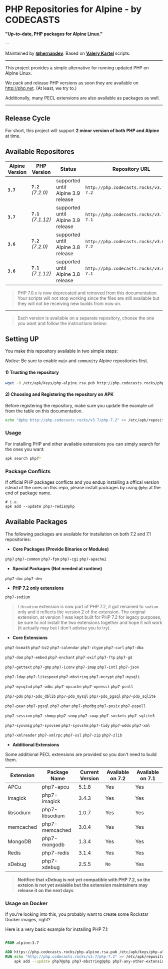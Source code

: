 # PHP Repositories for Alpine - by CODECASTS

**"Up-to-date, PHP packages for Alpine Linux."**

-- 

Maintained by **[@hernandev](https://github.com/hernandev)**. Based on **[Valery Kartel](https://github.com/vakartel)** scripts.

---

This project provides a simple alternative for running updated PHP on Alpine Linux.

We pack and release PHP versions as soon they are available on http://php.net. (At least, we try to.)

Additionally, many PECL extensions are also available as packages as well.

---

## Release Cycle

For short, this project will support **2 minor version of both PHP and Alpine**  at time.

## Available Repositores

| Alpine Version  | PHP Version           | Status                              | Repository URL 
| -               | -                     | -                                   | -
| **`3.7`**       | **`7.2`** _(7.2.0)_   | supported until Alpine 3.9 release  | `http://php.codecasts.rocks/v3.7/php-7.2`
| **`3.7`**       | **`7.1`** _(7.1.12)_  | supported until Alpine 3.9 release  | `http://php.codecasts.rocks/v3.7/php-7.1` 
| **`3.6`**       | **`7.2`** _(7.2.0)_   | supported until Alpine 3.8 release  | `http://php.codecasts.rocks/v3.6/php-7.2`
| **`3.6`**       | **`7.1`** _(7.1.12)_  | supported until Alpine 3.8 release  | `http://php.codecasts.rocks/v3.6/php-7.1`

> PHP 7.0.x is now deprecated and removed from this documentation. Your scripts will not stop working since the files are still available but they will not be receiving new builds from now on.

---

> Each version is available on a separate repository, choose the one you want and follow the instructions below:

## Setting UP

You make this repository available in two simple steps:

*Notice:* Be sure to enable `main` and `community` Alpine repositories first.

#### 1) Trusting the repository
```bash
wget -O /etc/apk/keys/php-alpine.rsa.pub http://php.codecasts.rocks/php-alpine.rsa.pub
```

#### 2) Choosing and Registering the repository on APK

Before registering the repository, make sure you update the example url from the table on this documentation.


```bash
echo "@php http://php.codecasts.rocks/v3.7/php-7.2" >> /etc/apk/repositories
```

### Usage

For installing PHP and other available extensions you can simply search for the ones you want:

```bash
apk search php7*
```

### Package Conflicts

If official PHP packages conflicts and you endup installing a offical version istead of the ones on this repo, please install packages
by using `@php` at the end of package name.

```
# i.e.
apk add --update php7-redis@php
```


## Available Packages

The following packages are available for installation on both 7.2 and 7.1 repositories:

- **Core Packages (Provide Binaries or Modules)**

`php7` `php7-common` `php7-fpm` `php7-cgi` `php7-apache2`

- **Special Packages (Not needed at runtime)**

`php7-doc` `php7-dev`

- **PHP 7.2 only extensions**

`php7-sodium`

> `libsodium` extension is now part of PHP 7.2, it got renamed to `sodium` only and it reflects the version 2 of the extension.
> The original extension, at version 1 was kept built for PHP 7.2 for legacy purposes, be sure to not install the two extensions together and hope it will work (it actually may but I don't adivise you to try). 

- **Core Extensions**

`php7-bcmath` `php7-bz2` `php7-calendar` `php7-ctype` `php7-curl` `php7-dba` 

`php7-dom` `php7-embed` `php7-enchant` `php7-exif` `php7-ftp` `php7-gd` 

`php7-gettext` `php7-gmp` `php7-iconv` `php7-imap` `php7-intl` `php7-json`

`php7-ldap` `php7-litespeed` `php7-mbstring` `php7-mcrypt` `php7-mysqli`

`php7-mysqlnd` `php7-odbc` `php7-opcache` `php7-openssl` `php7-pcntl`

`php7-pdo` `php7-pdo_dblib` `php7-pdo_mysql` `php7-pdo_pgsql` `php7-pdo_sqlite`

`php7-pear` `php7-pgsql` `php7-phar` `php7-phpdbg` `php7-posix` `php7-pspell`

`php7-session` `php7-shmop` `php7-snmp` `php7-soap` `php7-sockets` `php7-sqlite3`

`php7-sysvmsg` `php7-sysvsem` `php7-sysvshm` `php7-tidy` `php7-wddx` `php7-xml` 

`php7-xmlreader` `php7-xmlrpc` `php7-xsl` `php7-zip` `php7-zlib`
  
- **Additional Extensions**

Some additional PECL extensions are provided so you don't need to build them.

| Extension | Package Name   | Current Version | Available on 7.2 | Available on 7.1 |
|-----------|----------------|-----------------|------------------|------------------|
| APCu      | php7-apcu      | 5.1.8           | Yes              | Yes              |
| Imagick   | php7-imagick   | 3.4.3           | Yes              | Yes              |
| libsodium | php7-libsodium | 1.0.7           | Yes              | Yes              |
| memcached | php7-memcached | 3.0.4           | Yes              | Yes              |
| MongoDB   | php7-mongodb   | 1.3.4           | Yes              | Yes              |
| Redis     | php7-redis     | 3.1.4           | Yes              | Yes              |
| xDebug    | php7-xdebug    | 2.5.5           | `No`             | Yes              |

> **Notifice that xDebug is not yet compatible with PHP 7.2, so the exteion is not yet avaiable but the extension maintainers may release it on the next days**

### Usage on Docker

If you're looking into this, you probably want to create some Rockstar Docker images, right?

Here is a very basic example for installing PHP 7.1:

```dockerfile

FROM alpine:3.7

ADD https://php.codecasts.rocks/php-alpine.rsa.pub /etc/apk/keys/php-alpine.rsa.pub
RUN echo "http://php.codecasts.rocks/v3.7/php-7.2" >> /etc/apk/repositories && \
    apk add --update php7@php php7-mbstring@php php7-any-other-extensions-you-may-want@php

```


